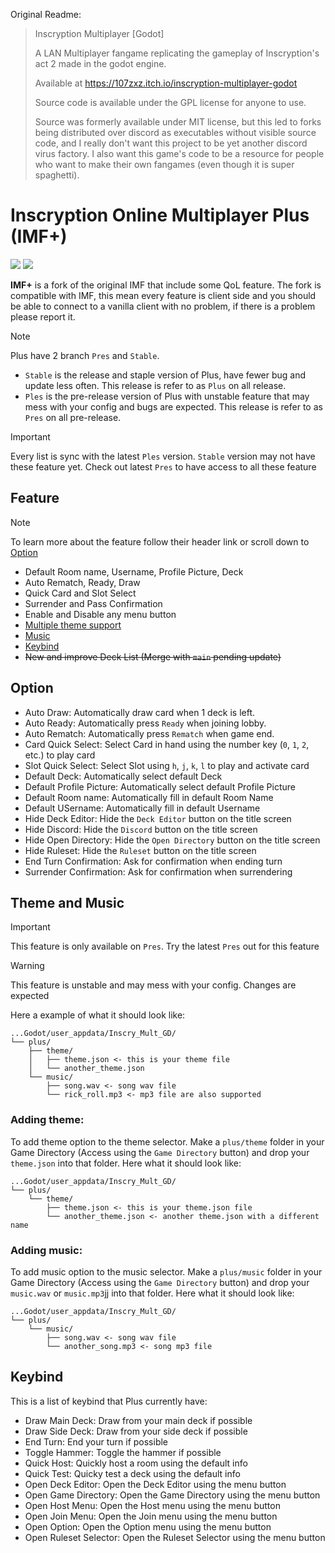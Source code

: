 Original Readme:

> Inscryption Multiplayer [Godot]
>
> A LAN Multiplayer fangame replicating the gameplay of Inscryption's act 2 made in the godot engine.
>
> Available at https://107zxz.itch.io/inscryption-multiplayer-godot
>
> Source code is available under the GPL license for anyone to use.
>
> Source was formerly available under MIT license, but this led to forks being distributed over discord as executables without visible source code, and I really don't want this project to be yet another discord virus factory. I also want this game's code to be a resource for people who want to make their own fangames (even though it is super spaghetti).

# Inscryption Online Multiplayer Plus (IMF+)
![](https://badgen.net/github/release/Mouthless-Stoat/inscr-onln-plus/stable?label=Latest%20Plus) <!-- Plus Latest-->
![](https://badgen.net/github/release/Mouthless-Stoat/inscr-onln-plus?label=Latest%20Pres) <!-- Pres Latest -->

**IMF+** is a fork of the original IMF that include some QoL feature. The fork is compatible with IMF, this mean every feature is client side and you should be able to connect to a vanilla client with no problem, if there is a problem please report it.

> [!NOTE]
> Plus have 2 branch `Pres` and `Stable`.
>
> -   `Stable` is the release and staple version of Plus, have fewer bug and update less often. This release is refer to as `Plus` on all release.
> -   `Ples` is the pre-release version of Plus with unstable feature that may mess with your config and bugs are expected. This release is refer to as `Pres` on all pre-release.

> [!IMPORTANT]
> Every list is sync with the latest `Ples` version. `Stable` version may not have these feature yet. Check out latest `Pres` to have access to all these feature

## Feature

> [!NOTE]
> To learn more about the feature follow their header link or scroll down to [Option](#option)

-   Default Room name, Username, Profile Picture, Deck
-   Auto Rematch, Ready, Draw
-   Quick Card and Slot Select
-   Surrender and Pass Confirmation
-   Enable and Disable any menu button
-   [Multiple theme support](#theme-and-music)
-   [Music](#theme-and-music)
-   [Keybind](#keybind)
-   ~~New and improve Deck List (Merge with `main` pending update)~~

## Option

-   Auto Draw: Automatically draw card when 1 deck is left.
-   Auto Ready: Automatically press `Ready` when joining lobby.
-   Auto Rematch: Automatically press `Rematch` when game end.
-   Card Quick Select: Select Card in hand using the number key (`0`, `1`, `2`, etc.) to play card
-   Slot Quick Select: Select Slot using `h`, `j`, `k`, `l` to play and activate card
-   Default Deck: Automatically select default Deck
-   Default Profile Picture: Automatically select default Profile Picture
-   Default Room name: Automatically fill in default Room Name
-   Default USername: Automatically fill in default Username
-   Hide Deck Editor: Hide the `Deck Editor` button on the title screen
-   Hide Discord: Hide the `Discord` button on the title screen
-   Hide Open Directory: Hide the `Open Directory` button on the title screen
-   Hide Ruleset: Hide the `Ruleset` button on the title screen
-   End Turn Confirmation: Ask for confirmation when ending turn
-   Surrender Confirmation: Ask for confirmation when surrendering

## Theme and Music

> [!IMPORTANT]
> This feature is only available on `Pres`. Try the latest `Pres` out for this feature

> [!WARNING]
> This feature is unstable and may mess with your config. Changes are expected

Here a example of what it should look like:

```
...Godot/user_appdata/Inscry_Mult_GD/
└── plus/
    ├── theme/
    │   ├── theme.json <- this is your theme file
    │   └── another_theme.json
    └── music/
        ├── song.wav <- song wav file
        └── rick_roll.mp3 <- mp3 file are also supported
```

### Adding theme:

To add theme option to the theme selector. Make a `plus/theme` folder in your Game Directory (Access using the `Game Directory` button) and drop your `theme.json` into that folder. Here what it should look like:

```
...Godot/user_appdata/Inscry_Mult_GD/
└── plus/
    └── theme/
        ├── theme.json <- this is your theme.json file
        └── another_theme.json <- another theme.json with a different name
```

### Adding music:

To add music option to the music selector. Make a `plus/music` folder in your Game Directory (Access using the `Game Directory` button) and drop your `music.wav` or `music.mp3`jj into that folder. Here what it should look like:

```
...Godot/user_appdata/Inscry_Mult_GD/
└── plus/
    └── music/
        ├── song.wav <- song wav file
        └── another_song.mp3 <- song mp3 file
```

## Keybind

This is a list of keybind that Plus currently have:

-   Draw Main Deck: Draw from your main deck if possible
-   Draw Side Deck: Draw from your side deck if possible
-   End Turn: End your turn if possible
-   Toggle Hammer: Toggle the hammer if possible
-   Quick Host: Quickly host a room using the default info
-   Quick Test: Quicky test a deck using the default info
-   Open Deck Editor: Open the Deck Editor using the menu button
-   Open Game Directory: Open the Game Directory using the menu button
-   Open Host Menu: Open the Host menu using the menu button
-   Open Join Menu: Open the Join menu using the menu button
-   Open Option: Open the Option menu using the menu button
-   Open Ruleset Selector: Open the Ruleset Selector using the menu button
